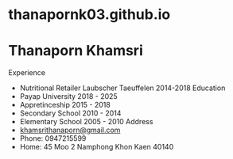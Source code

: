 # thanapornk03.github.io
# Thanaporn Khamsri
Experience
- Nutritional Retailer Laubscher Taeuffelen 2014-2018
Education
- Payap University 2018 - 2025
- Appretinceship 2015 - 2018
- Secondary School 2010 - 2014
- Elementary School 2005 - 2010
Address
- khamsrithanaporn@gmail.com
- Phone: 0947215599
- Home: 45 Moo 2 Namphong Khon Kaen 40140

